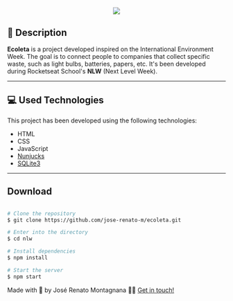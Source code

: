<h1 align="center">
  <img src="https://ik.imagekit.io/dfw3q47dv0/HTML_CSS_JS_logo_j6NWAs1mr.jpg">
</h1>

## 📝 Description

**Ecoleta** is a project developed inspired on the International Environment Week. The goal is to connect people to companies that collect specific waste, such as light bulbs, batteries, papers, etc. It's been developed during Rocketseat School's **NLW** (Next Level Week).

---

## 💻 Used Technologies

This project has been developed using the following technologies:

- HTML
- CSS
- JavaScript
- [Nunjucks](https://mozilla.github.io/nunjucks/)
- [SQLite3](https://www.sqlite.org/index.html)

---

## Download

```bash

# Clone the repository
$ git clone https://github.com/jose-renato-m/ecoleta.git

# Enter into the directory
$ cd nlw

# Install dependencies
$ npm install

# Start the server
$ npm start

```

Made with 💙 by José Renato Montagnana 👋🏻 [Get in touch!](https://www.linkedin.com/in/joserenato-devfullstack/)